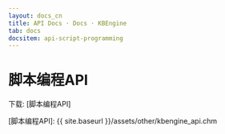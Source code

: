 ```yaml
---
layout: docs_cn
title: API Docs · Docs · KBEngine
tab: docs
docsitem: api-script-programming
---
```


脚本编程API
====================

下载: 
[脚本编程API]



[脚本编程API]: {{ site.baseurl }}/assets/other/kbengine_api.chm